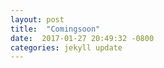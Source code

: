 ```yaml
---
layout: post
title:  "Comingsoon"
date:  2017-01-27 20:49:32 -0800
categories: jekyll update
---
```

